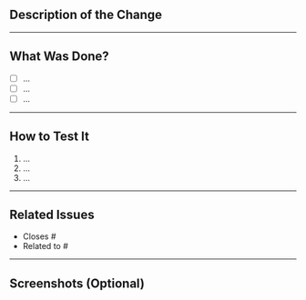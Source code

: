## Description of the Change

<!-- Briefly explain what was modified, added, or removed in this PR -->

---

## What Was Done?

<!-- List the main actions taken in this PR -->

- [ ] ...
- [ ] ...
- [ ] ...

---

## How to Test It

<!-- Describe the steps to verify the change works as intended -->

1. ...
2. ...
3. ...

---

## Related Issues

<!-- Reference any related issues or tasks using # -->

- Closes #
- Related to #

---

## Screenshots (Optional)

<!-- Add screenshots if applicable to show visual changes -->
